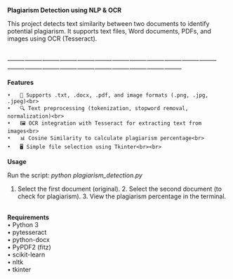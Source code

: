 **Plagiarism Detection using NLP & OCR**<br>

This project detects text similarity between two documents to identify potential plagiarism.
It supports text files, Word documents, PDFs, and images using OCR (Tesseract).  <br><br>

⸻⸻⸻⸻⸻⸻⸻⸻⸻⸻⸻⸻⸻⸻⸻⸻⸻⸻⸻⸻⸻⸻

**Features**<br>

	•	📂 Supports .txt, .docx, .pdf, and image formats (.png, .jpg, .jpeg)<br>
	•	🔍 Text preprocessing (tokenization, stopword removal, normalization)<br>
	•	🖼 OCR integration with Tesseract for extracting text from images<br>
	•	📊 Cosine Similarity to calculate plagiarism percentage<br>
	•	🖥 Simple file selection using Tkinter<br><br>


**Usage**<br>

Run the script:
  *python plagiarism_detection.py*

  1.	Select the first document (original).
	2.	Select the second document (to check for plagiarism).
	3.	View the plagiarism percentage in the terminal.<br><br>


**Requirements**<br>
	•	Python 3 <br>
	•	pytesseract <br>
	•	python-docx <br>
	•	PyPDF2 (fitz) <br>
	•	scikit-learn <br>
	•	nltk <br>
	•	tkinter <br>
